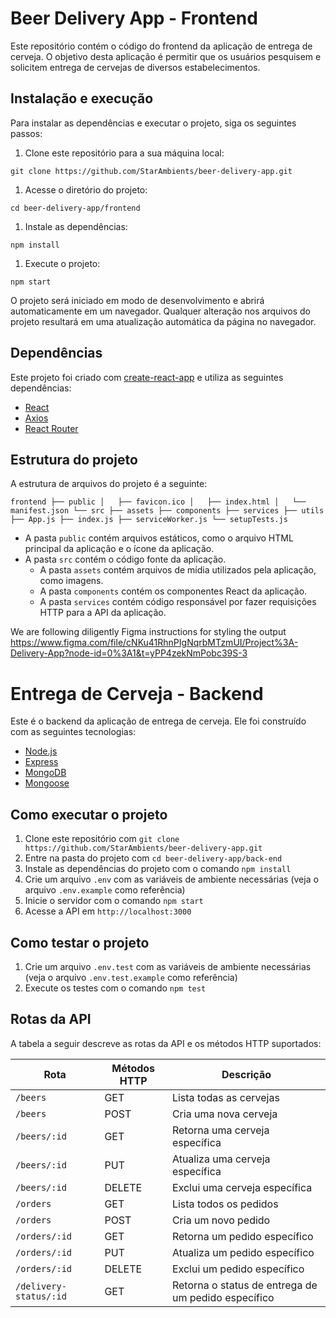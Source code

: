 Beer Delivery App - Frontend
============================

Este repositório contém o código do frontend da aplicação de entrega de cerveja. O objetivo desta aplicação é permitir que os usuários pesquisem e solicitem entrega de cervejas de diversos estabelecimentos.

Instalação e execução
---------------------

Para instalar as dependências e executar o projeto, siga os seguintes passos:

1.  Clone este repositório para a sua máquina local:

`git clone https://github.com/StarAmbients/beer-delivery-app.git`

1.  Acesse o diretório do projeto:

`cd beer-delivery-app/frontend`

1.  Instale as dependências:

`npm install`

1.  Execute o projeto:

`npm start`

O projeto será iniciado em modo de desenvolvimento e abrirá automaticamente em um navegador. Qualquer alteração nos arquivos do projeto resultará em uma atualização automática da página no navegador.

Dependências
------------

Este projeto foi criado com [create-react-app](https://github.com/facebook/create-react-app) e utiliza as seguintes dependências:

-   [React](https://reactjs.org/)
-   [Axios](https://github.com/axios/axios)
-   [React Router](https://reactrouter.com/)

Estrutura do projeto
--------------------

A estrutura de arquivos do projeto é a seguinte:

`frontend
├── public
│   ├── favicon.ico
│   ├── index.html
│   └── manifest.json
└── src
    ├── assets
    ├── components
    ├── services
    ├── utils
    ├── App.js
    ├── index.js
    ├── serviceWorker.js
    └── setupTests.js`

-   A pasta `public` contém arquivos estáticos, como o arquivo HTML principal da aplicação e o ícone da aplicação.
-   A pasta `src` contém o código fonte da aplicação.
    -   A pasta `assets` contém arquivos de mídia utilizados pela aplicação, como imagens.
    -   A pasta `components` contém os componentes React da aplicação.
    -   A pasta `services` contém código responsável por fazer requisições HTTP para a API da aplicação.

<!-- Olá, Tryber!
Esse é apenas um arquivo inicial para o README do seu projeto.
É essencial que você preencha esse documento por conta própria, ok?
Não deixe de usar nossas dicas de escrita de README de projetos, e deixe sua criatividade brilhar!
:warning: IMPORTANTE: você precisa deixar nítido:
- quais arquivos/pastas foram desenvolvidos por você; 
- quais arquivos/pastas foram desenvolvidos por outra pessoa estudante;
- quais arquivos/pastas foram desenvolvidos pela Trybe.
-->
We are following diligently Figma instructions for styling the output
https://www.figma.com/file/cNKu41RhnPIgNqrbMTzmUI/Project%3A-Delivery-App?node-id=0%3A1&t=yPP4zekNmPobc39S-3

Entrega de Cerveja - Backend
============================

Este é o backend da aplicação de entrega de cerveja. Ele foi construído com as seguintes tecnologias:

-   [Node.js](https://nodejs.org)
-   [Express](https://expressjs.com)
-   [MongoDB](https://www.mongodb.com)
-   [Mongoose](https://mongoosejs.com)

Como executar o projeto
-----------------------

1.  Clone este repositório com `git clone https://github.com/StarAmbients/beer-delivery-app.git`
2.  Entre na pasta do projeto com `cd beer-delivery-app/back-end`
3.  Instale as dependências do projeto com o comando `npm install`
4.  Crie um arquivo `.env` com as variáveis de ambiente necessárias (veja o arquivo `.env.example` como referência)
5.  Inicie o servidor com o comando `npm start`
6.  Acesse a API em `http://localhost:3000`

Como testar o projeto
---------------------

1.  Crie um arquivo `.env.test` com as variáveis de ambiente necessárias (veja o arquivo `.env.test.example` como referência)
2.  Execute os testes com o comando `npm test`

Rotas da API
------------

A tabela a seguir descreve as rotas da API e os métodos HTTP suportados:

| Rota | Métodos HTTP | Descrição |
| --- | --- | --- |
| `/beers` | GET | Lista todas as cervejas |
| `/beers` | POST | Cria uma nova cerveja |
| `/beers/:id` | GET | Retorna uma cerveja específica |
| `/beers/:id` | PUT | Atualiza uma cerveja específica |
| `/beers/:id` | DELETE | Exclui uma cerveja específica |
| `/orders` | GET | Lista todos os pedidos |
| `/orders` | POST | Cria um novo pedido |
| `/orders/:id` | GET | Retorna um pedido específico |
| `/orders/:id` | PUT | Atualiza um pedido específico |
| `/orders/:id` | DELETE | Exclui um pedido específico |
| `/delivery-status/:id` | GET | Retorna o status de entrega de um pedido específico |

